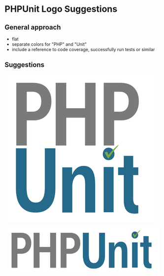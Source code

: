 # PHPUnit Logo Suggestions

## General approach

- flat
- separate colors for "PHP" and "Unit"
- include a reference to code coverage, successfully run tests or similar

## Suggestions

![1](suggestions/logo_1.png)

![1](suggestions/logo_2.png)
